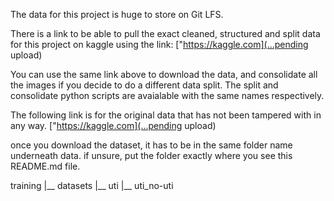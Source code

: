 The data for this project is huge to store on Git LFS.

There is a link to be able to pull the exact cleaned, structured and split data for this project on kaggle using the link: ["https://kaggle.com](...pending upload)

You can use the same link above to download the data, and consolidate all the images if you decide to do a different data split. The split and consolidate python scripts are avaialable with the same names respectively.

The following link is for the original data that has not been tampered with in any way. ["https://kaggle.com](...pending upload)

once you download the dataset, it has to be in the same folder name underneath data. if unsure, put the folder exactly where you see this README.md file.

training
  |__ datasets
    |__ uti
    |__ uti_no-uti